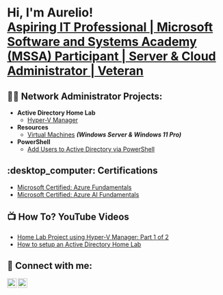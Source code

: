 <h1>Hi, I'm Aurelio! <br/><a href="https://github.com/AurelioVera">Aspiring IT Professional | Microsoft Software and Systems Academy (MSSA) Participant | Server & Cloud Administrator | Veteran</a></h1>


<h2>👨‍💻 Network Administrator Projects:</h2>

- <b>Active Directory Home Lab</b>
  - [Hyper-V Manager](https://github.com/AurelioVera/HomeLab/tree/main)
- <b>Resources</b>
  - [Virtual Machines](https://github.com/AurelioVera/CreateVirtualMachines/tree/main) <b><i>(Windows Server & Windows 11 Pro)</b></i>
- <b>PowerShell</b>
  - [Add Users to Active Directory via PowerShell](https://github.com/AurelioVera/AD_Users_Script/tree/main)


<h2> :desktop_computer: Certifications</h2>

- [Microsoft Certified: Azure Fundamentals](https://learn.microsoft.com/api/credentials/share/en-us/AurelioVera-3799/AD958FAA71BD08B9?sharingId=AFAE798CCEF5278A)
- [Microsoft Certified: Azure AI Fundamentals](https://learn.microsoft.com/api/credentials/share/en-us/AurelioVera-3799/9E7A3E3804DB38D1?sharingId=AFAE798CCEF5278A)
  

<h2>📺 How To? YouTube Videos</h2>


- [Home Lab Project using Hyper-V Manager: Part 1 of 2](https://www.youtube.com/watch?v=ZsIfHV9Pdd8)
- [How to setup an Active Directory Home Lab](https://www.youtube.com)

<h2> 🤳 Connect with me:</h2>

[<img align="left" alt="AurelioVera | YouTube" width="22px" src="https://cdn.jsdelivr.net/npm/simple-icons@v3/icons/youtube.svg" />][youtube]
[<img align="left" alt="AurelioVera | LinkedIn" width="22px" src="https://cdn.jsdelivr.net/npm/simple-icons@v3/icons/linkedin.svg" />][linkedin]


[youtube]: https://www.youtube.com/channel/UChOstDoLOklX8PMprKc6_Qw
[linkedin]: https://www.linkedin.com/in/aurelio-vera-342702219/

<!--
**AurelioVera/AurelioVera** is a ✨ _special_ ✨ repository because its `README.md` (this file) appears on your GitHub profile.

Here are some ideas to get you started:

- 🔭 I’m currently working on ...
- 🌱 I’m currently learning ...
- 👯 I’m looking to collaborate on ...
- 🤔 I’m looking for help with ...
- 💬 Ask me about ...
- 📫 How to reach me: ...
- 😄 Pronouns: ...
- ⚡ Fun fact: ...
-->
